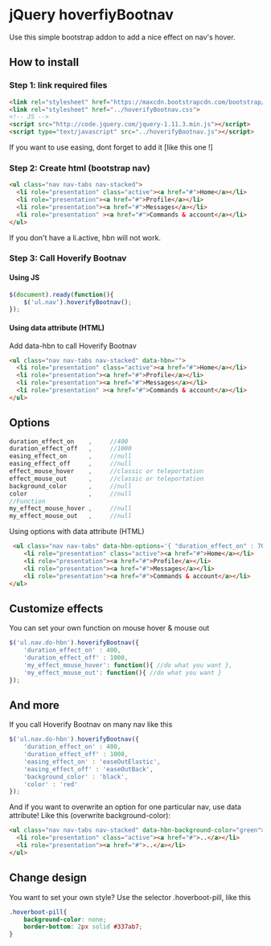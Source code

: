# jQuery hoverfiyBootnav

Use this simple bootstrap addon to add a nice effect on nav's hover.

## How to install
### Step 1: link required files

```html
<link rel="stylesheet" href="https://maxcdn.bootstrapcdn.com/bootstrap/3.3.4/css/bootstrap.min.css">	
<link rel="stylesheet" href="../hoverifyBootnav.css">
<!-- JS -->
<script src="http://code.jquery.com/jquery-1.11.3.min.js"></script>
<script type="text/javascript" src="../hoverifyBootnav.js"></script>
```

If you want to use easing, dont forget to add it [like this one !]

### Step 2: Create html (bootstrap nav)

```html
<ul class="nav nav-tabs nav-stacked">
  <li role="presentation" class="active"><a href="#">Home</a></li>
  <li role="presentation"><a href="#">Profile</a></li>
  <li role="presentation"><a href="#">Messages</a></li>
  <li role="presentation" ><a href="#">Commands & account</a></li>
</ul>
```

If you don't have a li.active, hbn will not work.

### Step 3: Call Hoverify Bootnav
#### Using JS

```javascript
$(document).ready(function(){
	$('ul.nav').hoverifyBootnav();
});	
```

#### Using data attribute (HTML)
Add data-hbn to call Hoverify Bootnav

```html
<ul class="nav nav-tabs nav-stacked" data-hbn="">
  <li role="presentation" class="active"><a href="#">Home</a></li>
  <li role="presentation"><a href="#">Profile</a></li>
  <li role="presentation"><a href="#">Messages</a></li>
  <li role="presentation" ><a href="#">Commands & account</a></li>
</ul>
```

## Options

```javascript
duration_effect_on    , 	//400
duration_effect_off   , 	//1000
easing_effect_on      , 	//null
easing_effect_off     , 	//null
effect_mouse_hover    ,     //classic or teleportation
effect_mouse_out      ,     //classic or teleportation
background_color      , 	//null
color                 , 	//null
//Function
my_effect_mouse_hover ,     //null
my_effect_mouse_out   ,     //null
```

Using options with data attribute (HTML)

```html
 <ul class="nav nav-tabs" data-hbn-options='{ "duration_effect_on" : 700, "duration_effect_off" : 1000, "background_color" : "red"}'>
    <li role="presentation" class="active"><a href="#">Home</a></li>
    <li role="presentation"><a href="#">Profile</a></li>
    <li role="presentation"><a href="#">Messages</a></li>
    <li role="presentation"><a href="#">Commands & account</a></li>
</ul>
```

## Customize effects
You can set your own function on mouse hover & mouse out

```javascript
$('ul.nav.do-hbn').hoverifyBootnav({
	'duration_effect_on' : 400,
	'duration_effect_off' : 1000,
	'my_effect_mouse_hover': function(){ //do what you want },
	'my_effect_mouse_out': function(){ //do what you want }
});
```
## And more

If you call Hoverify Bootnav on many nav like this

```javascript
$('ul.nav.do-hbn').hoverifyBootnav({
	'duration_effect_on' : 400,
	'duration_effect_off' : 1000,
	'easing_effect_on' : 'easeOutElastic',
	'easing_effect_off' : 'easeOutBack',
	'background_color' : 'black',
	'color' : 'red'
});
```

And if you want to overwrite an option for one particular nav, use data attribute!
Like this (overwrite background-color):

```html
<ul class="nav nav-tabs nav-stacked" data-hbn-background-color="green">	
  <li role="presentation" class="active"><a href="#">..</a></li>
  <li role="presentation"><a href="#">..</a></li>
</ul>
```

## Change design

You want to set your own style? Use the selector .hoverboot-pill, like this

```css
.hoverboot-pill{
	background-color: none;
	border-bottom: 2px solid #337ab7;
}
```


